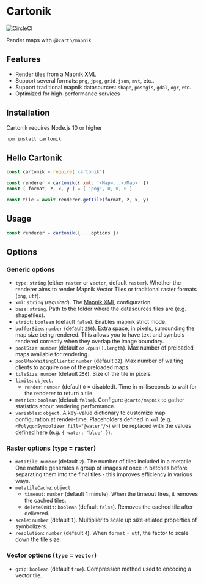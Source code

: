 # Cartonik

[![CircleCI](https://circleci.com/gh/CartoDB/cartonik.svg?style=svg)](https://circleci.com/gh/CartoDB/cartonik)

Render maps with @`carto/mapnik`

## Features

- Render tiles from a Mapnik XML
- Support several formats: `png`, `jpeg`, `grid.json`, `mvt`, etc..
- Support traditional mapnik datasources: `shape`, `postgis`, `gdal`, `ogr`, etc..
- Optimized for high-performance services

## Installation

Cartonik requires Node.js 10 or higher

```sh
npm install cartonik
```

## Hello Cartonik

```js
const cartonik = require('cartonik')

const renderer = cartonik({ xml: '<Map>...</Map>' })
const [ format, z, x, y ] = [ 'png', 0, 0, 0 ]

const tile = await renderer.getTile(format, z, x, y)
```

## Usage

```js
const renderer = cartonik({ ...options })
```

## Options

### Generic options

- `type`: `string` (either `raster` or `vector`, default `raster`). Whether the renderer aims to render Mapnik Vector Tiles or traditional raster formats (`png`, `utf`).
- `xml`: `string` (*required*). The [Mapnik XML](https://github.com/mapnik/mapnik/wiki/XMLConfigReference) configuration.
- `base`: `string`. Path to the folder where the datasources files are (e.g. shapefiles).
- `strict`: `boolean` (default `false`). Enables mapnik strict mode.
- `bufferSize`: `number` (default `256`). Extra space, in pixels, surrounding the map size being rendered. This allows you to have text and symbols rendered correctly when they overlap the image boundary.
- `poolSize`: `number` (default `os.cpus().length`). Max number of preloaded maps available for rendering.
- `poolMaxWaitingClients`: `number` (default `32`). Max number of waiting clients to acquire one of the preloaded maps.
- `tileSize`: `number` (default `256`). Size of the tile in pixels.
- `limits`: `object`.
  - `render`: `number` (default `0` = disabled). Time in milliseconds to wait for the renderer to return a tile.
- `metrics`: `boolean` (default `false`). Configure `@carto/mapnik` to gather statistics about rendering performance.
- `variables`: `object`. A key-value dictionary to customize map configuration at render-time. Placeholders defined in `xml` (e.g. `<PolygonSymbolizer fill="@water"/>`) will be replaced with the values defined here (e.g. `{ water: 'blue' }`).

### Raster options (`type` = `raster`)

- `metatile`: `number` (default `2`). The number of tiles included in a metatile. One metatile generates a group of images at once in batches before separating them into the final tiles - this improves efficiency in various ways.
- `metatileCache`: `object`.
  - `timeout`: `number` (default 1 minute). When the timeout fires, it removes the cached tiles.
  - `deleteOnHit`: `boolean` (default `false`). Removes the cached tile after delivered.
- `scale`: `number` (default `1`). Multiplier to scale up size-related properties of symbolizers.
- `resolution`: `number` (default `4`). When `format` = `utf`, the factor to scale down the tile size.

### Vector options (`type` = `vector`)

- `gzip`: `boolean` (default `true`). Compression method used to encoding a vector tile.
